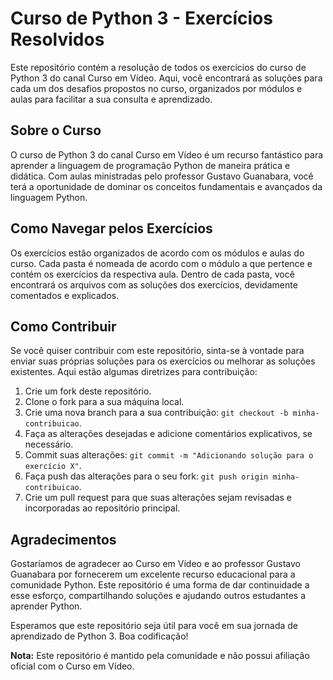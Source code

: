 # Curso de Python 3 - Exercícios Resolvidos

Este repositório contém a resolução de todos os exercícios do curso de Python 3 do canal Curso em Vídeo. Aqui, você encontrará as soluções para cada um dos desafios propostos no curso, organizados por módulos e aulas para facilitar a sua consulta e aprendizado.

## Sobre o Curso

O curso de Python 3 do canal Curso em Vídeo é um recurso fantástico para aprender a linguagem de programação Python de maneira prática e didática. Com aulas ministradas pelo professor Gustavo Guanabara, você terá a oportunidade de dominar os conceitos fundamentais e avançados da linguagem Python.

## Como Navegar pelos Exercícios

Os exercícios estão organizados de acordo com os módulos e aulas do curso. Cada pasta é nomeada de acordo com o módulo a que pertence e contém os exercícios da respectiva aula. Dentro de cada pasta, você encontrará os arquivos com as soluções dos exercícios, devidamente comentados e explicados.

## Como Contribuir

Se você quiser contribuir com este repositório, sinta-se à vontade para enviar suas próprias soluções para os exercícios ou melhorar as soluções existentes. Aqui estão algumas diretrizes para contribuição:

1. Crie um fork deste repositório.
2. Clone o fork para a sua máquina local.
3. Crie uma nova branch para a sua contribuição: `git checkout -b minha-contribuicao`.
4. Faça as alterações desejadas e adicione comentários explicativos, se necessário.
5. Commit suas alterações: `git commit -m "Adicionando solução para o exercício X"`.
6. Faça push das alterações para o seu fork: `git push origin minha-contribuicao`.
7. Crie um pull request para que suas alterações sejam revisadas e incorporadas ao repositório principal.

## Agradecimentos

Gostaríamos de agradecer ao Curso em Vídeo e ao professor Gustavo Guanabara por fornecerem um excelente recurso educacional para a comunidade Python. Este repositório é uma forma de dar continuidade a esse esforço, compartilhando soluções e ajudando outros estudantes a aprender Python.

Esperamos que este repositório seja útil para você em sua jornada de aprendizado de Python 3. Boa codificação!

**Nota:** Este repositório é mantido pela comunidade e não possui afiliação oficial com o Curso em Vídeo.
